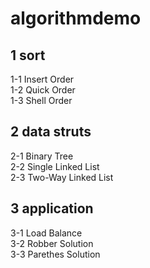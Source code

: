 # algorithmdemo
## 1 sort 
  1-1 Insert Order <br>
  1-2 Quick Order <br>
  1-3 Shell Order <br>
## 2 data struts 
  2-1 Binary Tree <br> 
  2-2 Single Linked List <br>
  2-3 Two-Way Linked List <br>
## 3 application
  3-1 Load Balance <br> 
  3-2 Robber Solution <br>
  3-3 Parethes Solution <br> 
